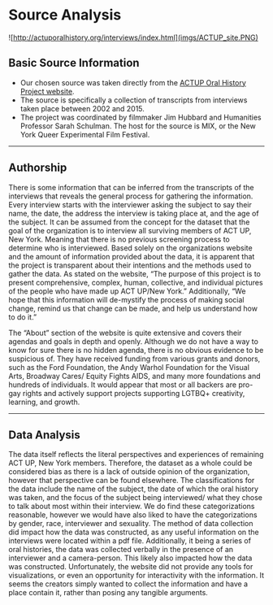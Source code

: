 # Source Analysis

![http://actuporalhistory.org/interviews/index.html](imgs/ACTUP_site.PNG)

## Basic Source Information

* Our chosen source was taken directly from the [ACTUP Oral History Project website](http://actuporalhistory.org).
* The source is specifically  a collection of transcripts from interviews taken place between 2002 and 2015.
* The project was coordinated by filmmaker Jim Hubbard and Humanities Professor Sarah Schulman. The host for the source is MIX, or the New York Queer Experimental Film Festival. 

---

## Authorship


There is some information that can be inferred from the transcripts of the interviews that reveals the general process for gathering the
information. Every interview starts with the interviewer asking the subject to say their name, the date, the address the interview
is taking place at, and the age of the subject. It can be assumed from the concept for the dataset that the goal of the organization is
to interview all surviving members of ACT UP, New York. Meaning that there is no previous screening process to determine who is
interviewed. Based solely on the organizations website and the amount of information provided about the data, it is apparent that the
project is transparent about their intentions and the methods used to gather the data. As stated on the website, “The purpose of this
project is to present comprehensive, complex, human, collective, and individual pictures of the people who have made up ACT UP/New
York.” Additionally, “We hope that this information will de-mystify the process of making social change, remind us that change can be
made, and help us understand how to do it.” 

The “About” section of the website is quite extensive and covers their agendas and goals in depth and openly. Although we do not have
a way to know for sure there is no hidden agenda, there is no obvious evidence to be suspicious of. They have received funding from
various grants and donors, such as the Ford Foundation, the Andy Warhol Foundation for the Visual Arts, Broadway Cares/ Equity Fights
AIDS, and many more foundations and hundreds of individuals. It would appear that most or all backers are pro-gay rights and actively
support projects supporting LGTBQ+ creativity, learning, and growth.

---

## Data Analysis

The data itself reflects the literal perspectives and experiences of remaining ACT UP, New York members. Therefore, the dataset as a whole could be considered bias as there is a lack of outside opinion of the organization, however that perspective can be found elsewhere. The classifications for the data include the name of the subject, the date of which the oral history was taken, and the focus of the subject being interviewed/ what they chose to talk about most within their interview. We do find these categorizations reasonable, however we would have also liked to have the categorizations by gender, race, interviewer and sexuality. The method of data collection did impact how the data was constructed, as any useful information on the interviews were located within a pdf file. Additionally, it being a series of oral histories, the data was collected verbally in the presence of an interviewer and a camera-person. This likely also impacted how the data was constructed. Unfortunately, the website did not provide any tools for visualizations, or even an opportunity for interactivity with the information. It seems the creators simply wanted to collect the information and have a place contain it, rather than posing any tangible arguments.
